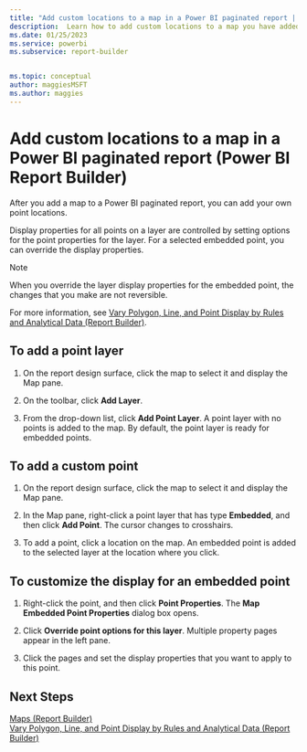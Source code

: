 ```yaml
---
title: "Add custom locations to a map in a Power BI paginated report | Microsoft Docs"
description:  Learn how to add custom locations to a map you have added to a Power BI paginated report in Power BI Report Builder. 
ms.date: 01/25/2023
ms.service: powerbi
ms.subservice: report-builder


ms.topic: conceptual
author: maggiesMSFT
ms.author: maggies
---
```

# Add custom locations to a map in a Power BI paginated report (Power BI Report Builder)


  After you add a map to a Power BI paginated report, you can add your own point locations.  
  
 Display properties for all points on a layer are controlled by setting options for the point properties for the layer. For a selected embedded point, you can override the display properties.  
  
> [!NOTE]  
>  When you override the layer display properties for the embedded point, the changes that you make are not reversible.  
  
 For more information, see [Vary Polygon, Line, and Point Display by Rules and Analytical Data &#40;Report Builder&#41;](/sql/reporting-services/report-design/vary-polygon-line-and-point-display-by-rules-and-analytical-data).  
  

  
## To add a point layer  
  
1.  On the report design surface, click the map to select it and display the Map pane.  
  
2.  On the toolbar, click **Add Layer**.  
  
3.  From the drop-down list, click **Add Point Layer**. A point layer with no points is added to the map. By default, the point layer is ready for embedded points.  
  
## To add a custom point  
  
1.  On the report design surface, click the map to select it and display the Map pane.  
  
2.  In the Map pane, right-click a point layer that has type **Embedded**, and then click **Add Point**. The cursor changes to crosshairs.  
  
3.  To add a point, click a location on the map. An embedded point is added to the selected layer at the location where you click.  
  
## To customize the display for an embedded point  
  
1.  Right-click the point, and then click **Point Properties**. The **Map Embedded Point Properties** dialog box opens.  
  
2.  Click **Override point options for this layer**. Multiple property pages appear in the left pane.  
  
3.  Click the pages and set the display properties that you want to apply to this point.  
  
## Next Steps  
 [Maps &#40;Report Builder&#41;](/sql/reporting-services/report-design/maps-report-builder-and-ssrs)   
 [Vary Polygon, Line, and Point Display by Rules and Analytical Data &#40;Report Builder&#41;](/sql/reporting-services/report-design/vary-polygon-line-and-point-display-by-rules-and-analytical-data)  
  
  
